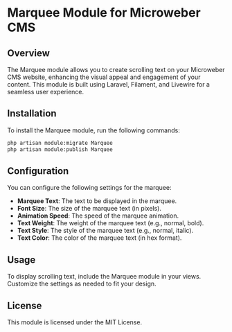 # Marquee Module for Microweber CMS

## Overview
The Marquee module allows you to create scrolling text on your Microweber CMS website, enhancing the visual appeal and engagement of your content. This module is built using Laravel, Filament, and Livewire for a seamless user experience.

## Installation
To install the Marquee module, run the following commands:

```sh
php artisan module:migrate Marquee
php artisan module:publish Marquee
```

## Configuration
You can configure the following settings for the marquee:

- **Marquee Text**: The text to be displayed in the marquee.
- **Font Size**: The size of the marquee text (in pixels).
- **Animation Speed**: The speed of the marquee animation.
- **Text Weight**: The weight of the marquee text (e.g., normal, bold).
- **Text Style**: The style of the marquee text (e.g., normal, italic).
- **Text Color**: The color of the marquee text (in hex format).


## Usage
To display scrolling text, include the Marquee module in your views. Customize the settings as needed to fit your design.

## License
This module is licensed under the MIT License.
